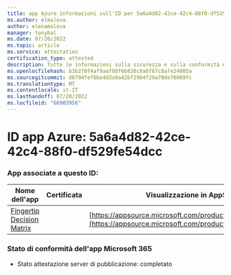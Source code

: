 ```yaml
---
title: app Azure informazioni sull'ID per 5a6a4d82-42ce-42c4-88f0-df529fe54dcc
ms.author: elmalova
author: elenamalova
manager: tonybal
ms.date: 07/20/2022
ms.topic: article
ms.service: attestation
certification_type: attested
description: Tutte le informazioni sulla sicurezza e sulla conformità disponibili per 5a6a4d82-42ce-42c4-88f0-df529fe54dcc.
ms.openlocfilehash: b3b270f4af9aaf80f6b838c8a6f67c8afe24005a
ms.sourcegitcommit: d8794fef6be4d3a9a42bf2904f29a70de76069fc
ms.translationtype: MT
ms.contentlocale: it-IT
ms.lasthandoff: 07/20/2022
ms.locfileid: "66903956"
---
```

# <a name="azure-app-id-5a6a4d82-42ce-42c4-88f0-df529fe54dcc"></a>ID app Azure: 5a6a4d82-42ce-42c4-88f0-df529fe54dcc


### <a name="apps-associated-with-this-id"></a>App associate a questo ID:
| **Nome dell'app** | **Certificata** | **Visualizzazione in AppSource** |
|--------------|---------------|-----------------------|
| [Fingertip Decision Matrix](../forward/WA200004070.md) |  | [https://appsource.microsoft.com/product/office/WA200004070](https://appsource.microsoft.com/product/office/WA200004070) |

### <a name="microsoft-365-app-compliance-status"></a>Stato di conformità dell'app Microsoft 365
- Stato attestazione server di pubblicazione: completato
